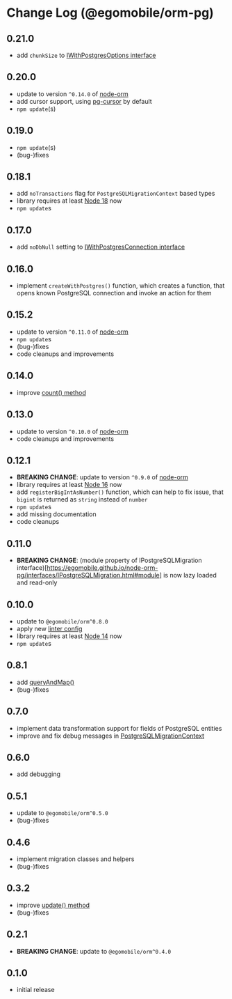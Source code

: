 # Change Log (@egomobile/orm-pg)

## 0.21.0

- add `chunkSize` to [IWithPostgresOptions interface](https://egomobile.github.io/node-orm-pg/interfaces/IWithPostgresOptions.html)

## 0.20.0

- update to version `^0.14.0` of [node-orm](https://github.com/egomobile/node-orm)
- add cursor support, using [pg-cursor](https://www.npmjs.com/package/pg-cursor) by default
- `npm update`(s)

## 0.19.0

- `npm update`(s)
- (bug-)fixes

## 0.18.1

- add `noTransactions` flag for `PostgreSQLMigrationContext` based types
- library requires at least [Node 18](https://nodejs.org/en/blog/release/v18.0.0/) now
- `npm update`s

## 0.17.0

- add `noDbNull` setting to [IWithPostgresConnection interface](https://egomobile.github.io/node-orm-pg/interfaces/IWithPostgresConnection.html)

## 0.16.0

- implement `createWithPostgres()` function, which creates a function, that opens known PostgreSQL connection and invoke an action for them

## 0.15.2

- update to version `^0.11.0` of [node-orm](https://github.com/egomobile/node-orm)
- `npm update`s
- (bug-)fixes
- code cleanups and improvements

## 0.14.0

- improve [count() method](https://egomobile.github.io/node-orm-pg/classes/PostgreSQLDataAdapter.html#count)

## 0.13.0

- update to version `^0.10.0` of [node-orm](https://github.com/egomobile/node-orm)
- code cleanups and improvements

## 0.12.1

- **BREAKING CHANGE**: update to version `^0.9.0` of [node-orm](https://github.com/egomobile/node-orm)
- library requires at least [Node 16](https://nodejs.org/en/blog/release/v16.0.0/) now
- add `registerBigIntAsNumber()` function, which can help to fix issue, that `bigint` is returned as `string` instead of `number`
- `npm update`s
- add missing documentation
- code cleanups

## 0.11.0

- **BREAKING CHANGE**: (module property of IPostgreSQLMigration interface)[https://egomobile.github.io/node-orm-pg/interfaces/IPostgreSQLMigration.html#module] is now lazy loaded and read-only

## 0.10.0

- update to `@egomobile/orm^0.8.0`
- apply new [linter config](https://github.com/egomobile/eslint-config-ego)
- library requires at least [Node 14](https://nodejs.org/en/blog/release/v14.0.0/) now
- `npm update`s

## 0.8.1

- add [queryAndMap()](https://egomobile.github.io/node-orm-pg/classes/PostgreSQLDataAdapter.html#queryAndMap)
- (bug-)fixes

## 0.7.0

- implement data transformation support for fields of PostgreSQL entities
- improve and fix debug messages in [PostgreSQLMigrationContext](https://egomobile.github.io/node-orm-pg/classes/PostgreSQLMigrationContext.html)

## 0.6.0

- add debugging

## 0.5.1

- update to `@egomobile/orm^0.5.0`
- (bug-)fixes

## 0.4.6

- implement migration classes and helpers
- (bug-)fixes

## 0.3.2

- improve [update() method](https://egomobile.github.io/node-orm-pg/classes/PostgreSQLDataAdapter.html#update)
- (bug-)fixes

## 0.2.1

- **BREAKING CHANGE**: update to `@egomobile/orm^0.4.0`

## 0.1.0

- initial release
